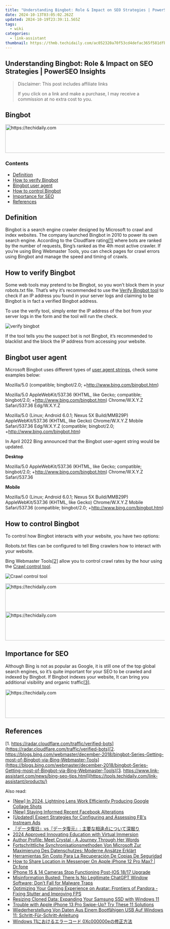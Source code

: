 ```yaml
---
title: "Understanding Bingbot: Role & Impact on SEO Strategies | PowerSEO Insights"
date: 2024-10-13T03:05:02.262Z
updated: 2024-10-19T23:39:11.565Z
tags:
  - wiki
categories:
  - link-assistant
thumbnail: https://thmb.techidaily.com/ac052320a70f53cd4defac365f581dfb457a1cc20abd20579ee272bb28f0f35e.jpg
---
```


## Understanding Bingbot: Role & Impact on SEO Strategies | PowerSEO Insights

>  Disclaimer: This post includes affiliate links
>
>  If you click on a link and make a purchase, I may receive a commission at no extra cost to you.
>

## Bingbot

<!-- affiliate ads begin -->
<a href="https://ephamedtechinc.pxf.io/c/5597632/2130529/26400" target="_top" id="2130529">
  <img src="//a.impactradius-go.com/display-ad/26400-2130529" border="0" alt="https://techidaily.com" width="728" height="90"/>
</a>
<img height="0" width="0" src="https://ephamedtechinc.pxf.io/i/5597632/2130529/26400" style="position:absolute;visibility:hidden;" border="0" />
<!-- affiliate ads end -->

### Contents

* [Definition](https://tools.techidaily.com/link-assistant/products/)
* [How to verify Bingbot](https://tools.techidaily.com/link-assistant/products/)
* [Bingbot user agent](https://tools.techidaily.com/link-assistant/products/)
* [How to control Bingbot](https://tools.techidaily.com/link-assistant/products/)
* [Importance for SEO](https://tools.techidaily.com/link-assistant/products/)
* [References](https://tools.techidaily.com/link-assistant/products/)

## Definition

Bingbot is a search engine crawler designed by Microsoft to crawl and index websites. The company launched Bingbot in 2010 to power its own search engine. According to the Cloudflare rating[\[1\]](https://tools.techidaily.com/link-assistant/products/) where bots are ranked by the number of requests, Bing’s ranked as the 4th most active crawler. If you’re using Bing Webmaster Tools, you can check pages for crawl errors using Bingbot and manage the speed and timing of crawls.

## How to verify Bingbot

Some web tools may pretend to be Bingbot, so you won’t block them in your robots.txt file. That’s why it’s recommended to use the [Verify Bingbot tool](https://www.bing.com/toolbox/verify-bingbot) to check if an IP address you found in your server logs and claiming to be Bingbot is in fact a verified Bingbot address.

To use the verify tool, simply enter the IP address of the bot from your server logs in the form and the tool will run the check.

![verify bingbot](https://cdn1.link-assistant.com/thumbs/w828-c1/upload/seowiki/posts/26/1.png)

If the tool tells you the suspect bot is not Bingbot, it’s recommended to blacklist and the block the IP address from accessing your website.

## Bingbot user agent

Microsoft Bingbot uses different types of [user agent strings](https://tools.techidaily.com/link-assistant/products/), check some examples below:

Mozilla/5.0 (compatible; bingbot/2.0; +http://www.bing.com/bingbot.htm)

Mozilla/5.0 AppleWebKit/537.36 (KHTML, like Gecko; compatible; bingbot/2.0; +http://www.bing.com/bingbot.htm) Chrome/W.X.Y.Z Safari/537.36 Edg/W.X.Y.Z

Mozilla/5.0 (Linux; Android 6.0.1; Nexus 5X Build/MMB29P) AppleWebKit/537.36 (KHTML, like Gecko) Chrome/W.X.Y.Z Mobile Safari/537.36 Edg/W.X.Y.Z (compatible; bingbot/2.0; +http://www.bing.com/bingbot.htm)

In April 2022 Bing announced that the Bingbot user-agent string would be updated.

**Desktop**

Mozilla/5.0 AppleWebKit/537.36 (KHTML, like Gecko; compatible; bingbot/2.0; +http://www.bing.com/bingbot.htm) Chrome/W.X.Y.Z Safari/537.36

**Mobile**

Mozilla/5.0 (Linux; Android 6.0.1; Nexus 5X Build/MMB29P) AppleWebKit/537.36 (KHTML, like Gecko) Chrome/W.X.Y.Z Mobile Safari/537.36 (compatible; bingbot/2.0; +http://www.bing.com/bingbot.htm)

## How to control Bingbot

To control how Bingbot interacts with your website, you have two options:

Robots.txt files can be configured to tell Bing crawlers how to interact with your website.

Bing Webmaster Tools[\[2\]](https://tools.techidaily.com/link-assistant/products/) allow you to control crawl rates by the hour using the [Crawl control tool](https://www.bing.com/webmaster/help/?topicid=55a30303).

![Crawl control tool](https://cdn1.link-assistant.com/thumbs/w1433-c1/upload/seowiki/posts/26/2.png)

<!-- affiliate ads begin -->
<a href="https://unicoeye.pxf.io/c/5597632/2134221/18498" target="_top" id="2134221">
  <img src="//a.impactradius-go.com/display-ad/18498-2134221" border="0" alt="https://techidaily.com" width="728" height="90"/>
</a>
<img height="0" width="0" src="https://unicoeye.pxf.io/i/5597632/2134221/18498" style="position:absolute;visibility:hidden;" border="0" />
<!-- affiliate ads end -->

<!-- affiliate ads begin -->
<a href="https://malaysia-healthcare-travel-council.pxf.io/c/5597632/1557747/17382" target="_top" id="1557747">
  <img src="//a.impactradius-go.com/display-ad/17382-1557747" border="0" alt="https://techidaily.com" width="728" height="90"/>
</a>
<img height="0" width="0" src="https://malaysia-healthcare-travel-council.pxf.io/i/5597632/1557747/17382" style="position:absolute;visibility:hidden;" border="0" />
<!-- affiliate ads end -->

## Importance for SEO

Although Bing is not as popular as Google, it is still one of the top global search engines, so it’s quite important for your SEO to be crawled and indexed by Bingbot. If Bingbot indexes your website, It can bring you additional visibility and organic traffic[\[3\]](https://tools.techidaily.com/link-assistant/products/).

<!-- affiliate ads begin -->
<a href="https://aligracehair.sjv.io/c/5597632/1902294/19272" target="_top" id="1902294">
  <img src="//a.impactradius-go.com/display-ad/19272-1902294" border="0" alt="https://techidaily.com" width="728" height="90"/>
</a>
<img height="0" width="0" src="https://aligracehair.sjv.io/i/5597632/1902294/19272" style="position:absolute;visibility:hidden;" border="0" />
<!-- affiliate ads end -->

## References

[1. https://radar.cloudflare.com/traffic/verified-bots](https://radar.cloudflare.com/traffic/verified-bots)[2. https://blogs.bing.com/webmaster/december-2018/bingbot-Series-Getting-most-of-Bingbot-via-Bing-Webmaster-Tools](https://blogs.bing.com/webmaster/december-2018/bingbot-Series-Getting-most-of-Bingbot-via-Bing-Webmaster-Tools)[3. https://www.link-assistant.com/news/bing-seo-tips.html](https://tools.techidaily.com/link-assistant/products/)

<ins class="adsbygoogle"
     style="display:block"
     data-ad-format="autorelaxed"
     data-ad-client="ca-pub-7571918770474297"
     data-ad-slot="1223367746"></ins>

<ins class="adsbygoogle"
     style="display:block"
     data-ad-client="ca-pub-7571918770474297"
     data-ad-slot="8358498916"
     data-ad-format="auto"
     data-full-width-responsive="true"></ins>

<span class="atpl-alsoreadstyle">Also read:</span>
<div><ul>
<li><a href="https://article-files.techidaily.com/new-in-2024-lightning-lens-work-efficiently-producing-google-collage-shots/"><u>[New] In 2024, Lightning Lens Work Efficiently Producing Google Collage Shots</u></a></li>
<li><a href="https://facebook-video-content.techidaily.com/new-staying-informed-recent-facebook-alterations/"><u>[New] Staying Informed Recent Facebook Alterations</u></a></li>
<li><a href="https://facebook-video-files.techidaily.com/updated-expert-strategies-for-configuring-and-assessing-fbs-instream-ads/"><u>[Updated] Expert Strategies for Configuring and Assessing FB's Instream Ads</u></a></li>
<li><a href="https://win-docs.techidaily.com/1728505238845-vs/"><u>『データ復旧』vs『データ復元』: 主要な相違点について深掘り</u></a></li>
<li><a href="https://fox-direct.techidaily.com/2024-approved-innovating-education-with-virtual-immersion/"><u>2024 Approved Innovating Education with Virtual Immersion</u></a></li>
<li><a href="https://win-docs.techidaily.com/author-profile-meet-crystal-a-journey-through-her-words/"><u>Author Profile: Meet Crystal - A Journey Through Her Words</u></a></li>
<li><a href="https://win-docs.techidaily.com/fortschrittliche-synchronisationsmethoden-von-microsoft-zur-maximierung-des-datenschutzes-moderne-ansatze-erklart/"><u>Fortschrittliche Synchronisationsmethoden Von Microsoft Zur Maximierung Des Datenschutzes: Moderne Ansätze Erklärt</u></a></li>
<li><a href="https://win-docs.techidaily.com/herramientas-sin-costo-para-la-recuperacion-de-copias-de-seguridad/"><u>Herramientas Sin Costo Para La Recuperación De Copias De Seguridad</u></a></li>
<li><a href="https://fake-location.techidaily.com/how-to-share-location-in-messenger-on-apple-iphone-12-pro-max-drfone-by-drfone-virtual-ios/"><u>How to Share Location in Messenger On Apple iPhone 12 Pro Max? | Dr.fone</u></a></li>
<li><a href="https://win-docs.techidaily.com/iphone-15-and-14-cameras-stop-functioning-post-ios-1817-upgrade/"><u>IPhone 15 & 14 Cameras Stop Functioning Post-IOS 18/17 Upgrade</u></a></li>
<li><a href="https://tech-revival.techidaily.com/1722002846299-misinformation-busted-there-is-no-legitimate-chatgpt-window-software-dont-fall-for-malware-traps/"><u>Misinformation Busted: There Is No Legitimate ChatGPT Window Software; Don’t Fall for Malware Traps</u></a></li>
<li><a href="https://win-answers.techidaily.com/optimizing-your-gaming-experience-on-avatar-frontiers-of-pandora-fixing-stutter-and-improving-fps/"><u>Optimizing Your Gaming Experience on Avatar: Frontiers of Pandora - Fixing Stutter and Improving FPS</u></a></li>
<li><a href="https://fox-making.techidaily.com/resizing-cloned-data-expanding-your-samsung-ssd-with-windows-11/"><u>Resizing Cloned Data: Expanding Your Samsung SSD with Windows 11</u></a></li>
<li><a href="https://ios-unlock.techidaily.com/trouble-with-apple-iphone-13-pro-swipe-up-try-these-11-solutions-by-drfone-ios/"><u>Trouble with Apple iPhone 13 Pro Swipe-Up? Try These 11 Solutions</u></a></li>
<li><a href="https://win-docs.techidaily.com/wiederherstellung-von-daten-aus-einem-bootfahigen-usb-auf-windows-11-schritt-fur-schritt-anleitung/"><u>Wiederherstellung Von Daten Aus Einem Bootfähigen USB Auf Windows 11: Schritt-Für-Schritt-Anleitung</u></a></li>
<li><a href="https://win-docs.techidaily.com/1728481233814-windows-11-0xc000000e/"><u>Windows 11におけるエラーコード 0Xc000000eの修正方法</u></a></li>
</ul></div>

